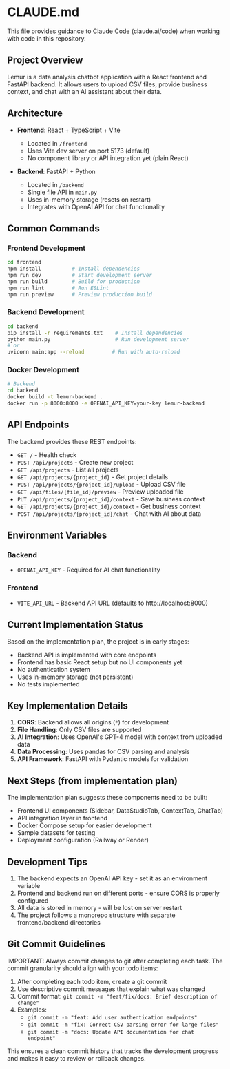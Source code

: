 # CLAUDE.md

This file provides guidance to Claude Code (claude.ai/code) when working with code in this repository.

## Project Overview

Lemur is a data analysis chatbot application with a React frontend and FastAPI backend. It allows users to upload CSV files, provide business context, and chat with an AI assistant about their data.

## Architecture

- **Frontend**: React + TypeScript + Vite
  - Located in `/frontend`
  - Uses Vite dev server on port 5173 (default)
  - No component library or API integration yet (plain React)

- **Backend**: FastAPI + Python
  - Located in `/backend`
  - Single file API in `main.py`
  - Uses in-memory storage (resets on restart)
  - Integrates with OpenAI API for chat functionality

## Common Commands

### Frontend Development
```bash
cd frontend
npm install          # Install dependencies
npm run dev          # Start development server
npm run build        # Build for production
npm run lint         # Run ESLint
npm run preview      # Preview production build
```

### Backend Development
```bash
cd backend
pip install -r requirements.txt    # Install dependencies
python main.py                     # Run development server
# or
uvicorn main:app --reload         # Run with auto-reload
```

### Docker Development
```bash
# Backend
cd backend
docker build -t lemur-backend .
docker run -p 8000:8000 -e OPENAI_API_KEY=your-key lemur-backend
```

## API Endpoints

The backend provides these REST endpoints:

- `GET /` - Health check
- `POST /api/projects` - Create new project
- `GET /api/projects` - List all projects
- `GET /api/projects/{project_id}` - Get project details
- `POST /api/projects/{project_id}/upload` - Upload CSV file
- `GET /api/files/{file_id}/preview` - Preview uploaded file
- `PUT /api/projects/{project_id}/context` - Save business context
- `GET /api/projects/{project_id}/context` - Get business context
- `POST /api/projects/{project_id}/chat` - Chat with AI about data

## Environment Variables

### Backend
- `OPENAI_API_KEY` - Required for AI chat functionality

### Frontend
- `VITE_API_URL` - Backend API URL (defaults to http://localhost:8000)

## Current Implementation Status

Based on the implementation plan, the project is in early stages:
- Backend API is implemented with core endpoints
- Frontend has basic React setup but no UI components yet
- No authentication system
- Uses in-memory storage (not persistent)
- No tests implemented

## Key Implementation Details

1. **CORS**: Backend allows all origins (`*`) for development
2. **File Handling**: Only CSV files are supported
3. **AI Integration**: Uses OpenAI's GPT-4 model with context from uploaded data
4. **Data Processing**: Uses pandas for CSV parsing and analysis
5. **API Framework**: FastAPI with Pydantic models for validation

## Next Steps (from implementation plan)

The implementation plan suggests these components need to be built:
- Frontend UI components (Sidebar, DataStudioTab, ContextTab, ChatTab)
- API integration layer in frontend
- Docker Compose setup for easier development
- Sample datasets for testing
- Deployment configuration (Railway or Render)

## Development Tips

1. The backend expects an OpenAI API key - set it as an environment variable
2. Frontend and backend run on different ports - ensure CORS is properly configured
3. All data is stored in memory - will be lost on server restart
4. The project follows a monorepo structure with separate frontend/backend directories

## Git Commit Guidelines

IMPORTANT: Always commit changes to git after completing each task. The commit granularity should align with your todo items:

1. After completing each todo item, create a git commit
2. Use descriptive commit messages that explain what was changed
3. Commit format: `git commit -m "feat/fix/docs: Brief description of change"`
4. Examples:
   - `git commit -m "feat: Add user authentication endpoints"`
   - `git commit -m "fix: Correct CSV parsing error for large files"`
   - `git commit -m "docs: Update API documentation for chat endpoint"`

This ensures a clean commit history that tracks the development progress and makes it easy to review or rollback changes.